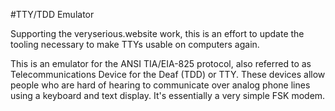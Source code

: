 #TTY/TDD Emulator

Supporting the veryserious.website work, this is an effort to update the tooling necessary to make TTYs usable on computers again.

This is an emulator for the ANSI TIA/EIA-825 protocol, also referred to as Telecommunications Device for the Deaf (TDD) or TTY.  These devices allow people who are hard of hearing to communicate over analog phone lines using a keyboard and text display.  It's essentially a very simple FSK modem.

